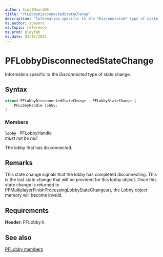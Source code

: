 ```yaml
---
author: ScottMunroMS
title: "PFLobbyDisconnectedStateChange"
description: "Information specific to the *Disconnected* type of state change."
ms.author: scmunro
ms.topic: reference
ms.prod: playfab
ms.date: 03/15/2022
---
```


# PFLobbyDisconnectedStateChange  

Information specific to the *Disconnected* type of state change.  

## Syntax  
  
```cpp
struct PFLobbyDisconnectedStateChange : PFLobbyStateChange {  
    PFLobbyHandle lobby;  
}  
```
  
### Members  
  
**`lobby`** &nbsp; PFLobbyHandle  
*must not be null*  
  
The lobby that has disconnected.
  
## Remarks  
  
This state change signals that the lobby has completed disconnecting. This is the last state change that will be provided for this lobby object. Once this state change is returned to [PFMultiplayerFinishProcessingLobbyStateChanges()](../functions/pfmultiplayerfinishprocessinglobbystatechanges.md), the Lobby object memory will become invalid.
  
## Requirements  
  
**Header:** PFLobby.h
  
## See also  
[PFLobby members](../pflobby_members.md)  

  
  
